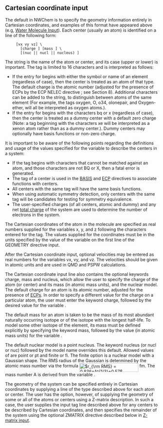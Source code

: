 ## Cartesian coordinate input

The default in NWChem is to specify the geometry information entirely in
Cartesian coordinates, and examples of this format have appeared above
(e.g, [Water Molecule
Input](Getting-Started#Water_Molecule_Sample_Input_File "wikilink")).
Each center (usually an atom) is identified on a line of the following
form:

`   `<string tag>` `<real x y z>` [vx vy vz] \`  
`       [charge `<real charge>`] [mass `<real mass>`] \`  
`       [(nuc || nucl || nucleus) `<string nucmodel>`]`

The string <tag> is the name of the atom or center, and its case (upper
or lower) is important. The tag is limited to 16 characters and is
interpreted as follows:

  - If the entry for <tag> begins with either the symbol or name of an
    element (regardless of case), then the center is treated as an atom
    of that type. The default charge is the atomic number (adjusted for
    the presence of ECPs by the ECP NELEC directive ; see Section 8).
    Additional characters can be added to the string, to distinguish
    between atoms of the same element (For example, the tags oxygen, O,
    o34, olonepair, and Oxygen-ether, will all be interpreted as oxygen
    atoms.).
  - If the entry for <tag> begins with the characters bq or x
    (regardless of case), then the center is treated as a dummy center
    with a default zero charge (Note: a tag beginning with the
    characters xe will be interpreted as a xenon atom rather than as a
    dummy center.). Dummy centers may optionally have basis functions or
    non-zero charge.

It is important to be aware of the following points regarding the
definitions and usage of the values specified for the variable <tag> to
describe the centers in a system:

  - If the tag begins with characters that cannot be matched against an
    atom, and those characters are not BQ or X, then a fatal error is
    generated.
  - The tag of a center is used in the
    [BASIS](Basis "wikilink") and
    [ECP](ECP "wikilink") directives to associate functions
    with centers.
  - All centers with the same tag will have the same basis functions.
  - When using automatic symmetry detection, only centers with the same
    tag will be candidates for testing for symmetry equivalence.
  - The user-specified charges (of all centers, atomic and dummy) and
    any net [total charge](Charge "wikilink") of the system
    are used to determine the number of electrons in the system.

The Cartesian coordinates of the atom in the molecule are specified as
real numbers supplied for the variables x, y, and z following the
characters entered for the tag. The values supplied for the coordinates
must be in the units specified by the value of the variable <units> on
the first line of the GEOMETRY directive input.

After the Cartesian coordinate input, optional velocities may be entered
as real numbers for the variables vx, vy, and vz. The velocities should
be given in atomic units and are used in QMD and PSPW calculations.

The Cartesian coordinate input line also contains the optional keywords
charge, mass and nucleus, which allow the user to specify the charge of
the atom (or center) and its mass (in atomic mass units), and the
nuclear model. The default charge for an atom is its atomic number,
adjusted for the presence of [ECPs](ECP "wikilink"). In order
to specify a different value for the charge on a particular atom, the
user must enter the keyword charge, followed by the desired value for
the variable <charge>.

The default mass for an atom is taken to be the mass of its most
abundant naturally occurring isotope or of the isotope with the longest
half-life. To model some other isotope of the element, its mass must be
defined explicitly by specifying the keyword mass, followed by the value
(in atomic mass units) for the variable <mass>.

The default nuclear model is a point nucleus. The keyword nucleus (or
nucl or nuc) followed by the model name <nucmodel> overrides this
default. Allowed values of <nucmodel> are point or pt and finite or fi.
The finite option is a nuclear model with a Gaussian shape. The RMS
radius of the Gaussian is determined by the atomic mass number via the
formula <img alt="$r_{\rm RMS} = 0.836*A^{1/3}+0.57$" src="https://raw.githubusercontent.com/wiki/nwchemgit/nwchem/svgs/8c08bddd524a278e961b7c30456b8f03.svg?invert_in_darkmode&sanitize=true" align=middle width="193.611495pt" height="29.12679pt"/> fm. The mass number A is
derived from the variable <mass>.

The geometry of the system can be specified entirely in Cartesian
coordinates by supplying a <tag> line of the type described above for
each atom or center. The user has the option, however, of supplying the
geometry of some or all of the atoms or centers using a Z-matrix
description. In such a case, the user supplies the input tag line
described above for any centers to be described by Cartesian
coordinates, and then specifies the remainder of the system using the
optional ZMATRIX directive described below in [Z-matrix
input](#ZMATRIX_--_Z-matrix_input "wikilink").
